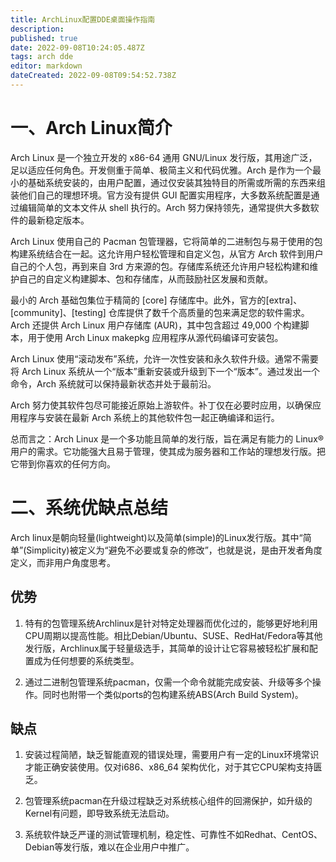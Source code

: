 ```yaml
---
title: ArchLinux配置DDE桌面操作指南
description: 
published: true
date: 2022-09-08T10:24:05.487Z
tags: arch dde
editor: markdown
dateCreated: 2022-09-08T09:54:52.738Z
---
```


# 一、Arch Linux简介
Arch Linux 是一个独立开发的 x86-64 通用 GNU/Linux 发行版，其用途广泛，足以适应任何角色。开发侧重于简单、极简主义和代码优雅。Arch 是作为一个最小的基础系统安装的，由用户配置，通过仅安装其独特目的所需或所需的东西来组装他们自己的理想环境。官方没有提供 GUI 配置实用程序，大多数系统配置是通过编辑简单的文本文件从 shell 执行的。Arch 努力保持领先，通常提供大多数软件的最新稳定版本。

Arch Linux 使用自己的 Pacman 包管理器，它将简单的二进制包与易于使用的包构建系统结合在一起。这允许用户轻松管理和自定义包，从官方 Arch 软件到用户自己的个人包，再到来自 3rd 方来源的包。存储库系统还允许用户轻松构建和维护自己的自定义构建脚本、包和存储库，从而鼓励社区发展和贡献。

最小的 Arch 基础包集位于精简的 [core] 存储库中。此外，官方的[extra]、[community]、[testing] 仓库提供了数千个高质量的包来满足您的软件需求。Arch 还提供 Arch Linux 用户存储库 (AUR)，其中包含超过 49,000 个构建脚本，用于使用 Arch Linux makepkg 应用程序从源代码编译可安装包。

Arch Linux 使用“滚动发布”系统，允许一次性安装和永久软件升级。通常不需要将 Arch Linux 系统从一个“版本”重新安装或升级到下一个“版本”。通过发出一个命令，Arch 系统就可以保持最新状态并处于最前沿。

Arch 努力使其软件包尽可能接近原始上游软件。补丁仅在必要时应用，以确保应用程序与安装在最新 Arch 系统上的其他软件包一起正确编译和运行。

总而言之：Arch Linux 是一个多功能且简单的发行版，旨在满足有能力的 Linux® 用户的需求。它功能强大且易于管理，使其成为服务器和工作站的理想发行版。把它带到你喜欢的任何方向。

# 二、系统优缺点总结
Arch linux是朝向轻量(lightweight)以及简单(simple)的Linux发行版。其中“简单”(Simplicity)被定义为“避免不必要或复杂的修改”，也就是说，是由开发者角度定义，而非用户角度思考。

## 优势

1. 特有的包管理系统Archlinux是针对特定处理器而优化过的，能够更好地利用CPU周期以提高性能。相比Debian/Ubuntu、SUSE、RedHat/Fedora等其他发行版，Archlinux属于轻量级选手，其简单的设计让它容易被轻松扩展和配置成为任何想要的系统类型。

2. 通过二进制包管理系统pacman，仅需一个命令就能完成安装、升级等多个操作。同时也附带一个类似ports的包构建系统ABS(Arch Build System)。

## 缺点

1. 安装过程简陋，缺乏智能直观的错误处理，需要用户有一定的Linux环境常识才能正确安装使用。仅对i686、x86_64 架构优化，对于其它CPU架构支持匮乏。

2. 包管理系统pacman在升级过程缺乏对系统核心组件的回溯保护，如升级的Kernel有问题，即导致系统无法启动。

3. 系统软件缺乏严谨的测试管理机制，稳定性、可靠性不如Redhat、CentOS、Debian等发行版，难以在企业用户中推广。